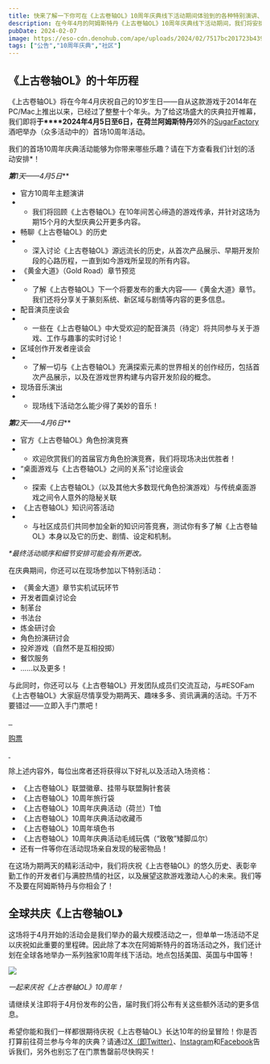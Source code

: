 ```yaml
---
title: 快来了解一下你可在《上古卷轴OL》10周年庆典线下活动期间体验到的各种特别演讲、座谈会与活动！
description: 在今年4月的阿姆斯特丹《上古卷轴OL》10周年庆典线下活动期间，我们将安排各种趣味多多、资讯满满的活动和座谈会供玩家体验。立即了解活动详情并获取门票！
pubDate: 2024-02-07
image: https://eso-cdn.denohub.com/ape/uploads/2024/02/7517bc201723b43921a503b3469643ed.jpg
tags: ["公告","10周年庆典","社区"]
---
```


## 《上古卷轴OL》的十年历程

《上古卷轴OL》将在今年4月庆祝自己的10岁生日——自从这款游戏于2014年在PC/Mac上推出以来，已经过了整整十个年头。为了给这场盛大的庆典拉开帷幕，我们即将**于****2024年4月5日至6日，在荷兰阿姆斯特丹**郊外的[SugarFactory](https://www.sugarfactory.nl/en/)酒吧举办（众多活动中的）首场10周年活动。

我们的首场10周年庆典活动能够为你带来哪些乐趣？请在下方查看我们计划的活动安排\*！

_**第**1天——4月5日_**

- 官方10周年主题演讲
-
  - 我们将回顾《上古卷轴OL》在10年间苦心缔造的游戏传承，并针对这场为期15个月的大型庆典公开更多内容。
- 畅聊《上古卷轴OL》的历史
-
  - 深入讨论《上古卷轴OL》源远流长的历史，从首次产品展示、早期开发阶段的心路历程，一直到如今游戏所呈现的所有内容。
- 《黄金大道》（Gold Road）章节预览
-
  - 了解《上古卷轴OL》下一个将要发布的重大内容——《黄金大道》章节。我们还将分享关于篆刻系统、新区域与剧情等内容的更多信息。
- 配音演员座谈会
-
  - 一些在《上古卷轴OL》中大受欢迎的配音演员（待定）将共同参与关于游戏、工作与趣事的实时讨论！
- 区域创作开发者座谈会
-
  - 了解一切与《上古卷轴OL》充满探索元素的世界相关的创作经历，包括首次产品展示，以及在游戏世界构建与内容开发阶段的概念。
- 现场音乐演出
-
  - 现场线下活动怎么能少得了美妙的音乐！

_**第**2天——4月6日_**

- 官方《上古卷轴OL》角色扮演竞赛
-
  - 欢迎欣赏我们的首届官方角色扮演竞赛，我们将现场决出优胜者！
- “桌面游戏与《上古卷轴OL》之间的关系”讨论座谈会
-
  - 探索《上古卷轴OL》（以及其他大多数现代角色扮演游戏）与传统桌面游戏之间令人意外的隐秘关联
- 《上古卷轴OL》知识问答活动
-
  - 与社区成员们共同参加全新的知识问答竞赛，测试你有多了解《上古卷轴OL》本身以及它的历史、剧情、设定和机制。

_\*最终活动顺序和细节安排可能会有所更改。_

在庆典期间，你还可以在现场参加以下特别活动：

- 《黄金大道》章节实机试玩环节
- 开发者圆桌讨论会
- 制革台
- 书法台
- 炼金研讨会
- 角色扮演研讨会
- 投斧游戏（自然不是互相投掷）
- 餐饮服务
- ……以及更多！

与此同时，你还可以与《上古卷轴OL》开发团队成员们交流互动，与#ESOFam
《上古卷轴OL》大家庭尽情享受为期两天、趣味多多、资讯满满的活动。千万不要错过——立即入手门票吧！

[![]() ![]() ![]()](https://www.showclix.com/tickets/ESOTenYearCelebrationNL)

[购票](https://www.showclix.com/tickets/ESOTenYearCelebrationNL)

[![]() ![]()](https://www.showclix.com/tickets/ESOTenYearCelebrationNL)

除上述内容外，每位出席者还将获得以下好礼以及活动入场资格：

- 《上古卷轴OL》联盟徽章、挂带与联盟胸针套装
- 《上古卷轴OL》10周年旅行袋
- 《上古卷轴OL》10周年庆典活动（荷兰）T恤
- 《上古卷轴OL》10周年庆典活动收藏币
- 《上古卷轴OL》10周年填色书
- 《上古卷轴OL》10周年庆典活动毛绒玩偶（“致敬”矮脚瓜尔）
- 还有一件等你在活动现场亲自发现的秘密物品！ 

在这场为期两天的精彩活动中，我们将庆祝《上古卷轴OL》的悠久历史、表彰辛勤工作的开发者们与满腔热情的社区，以及展望这款游戏激动人心的未来。我们等不及要在阿姆斯特丹与你相会了！ 

## 全球共庆《上古卷轴OL》

这场将于4月开始的活动会是我们举办的最大规模活动之一，但单单一场活动不足以庆祝如此重要的里程碑。因此除了本次在阿姆斯特丹的首场活动之外，我们还计划在全球各地举办一系列独家10周年线下活动。地点包括美国、英国与中国等！

![](https://eso-cdn.denohub.com/ape/uploads/2023/12/9db0f0e2a942ce840d0c3348d9082d5d.jpg)

<p class="text-gray-500 text-sm text-center"><i>一起来庆祝《上古卷轴OL》10周年！</i></p>

请继续关注即将于4月份发布的公告，届时我们将公布有关这些额外活动的更多信息。 

希望你能和我们一样都很期待庆祝《上古卷轴OL》长达10年的纷呈冒险！你是否打算前往荷兰参与今年的庆典？请通过[X（即Twitter）](https://twitter.com/TESOnline)、[Instagram](https://www.instagram.com/elderscrollsonline/)和[Facebook](https://www.facebook.com/elderscrollsonline)告诉我们，另外也别忘了在门票售罄前尽快购买！

